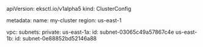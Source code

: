 apiVersion: eksctl.io/v1alpha5
kind: ClusterConfig

metadata:
  name: my-cluster
  region: us-east-1

vpc:
  subnets:
    private:
      us-east-1a:
        id: subnet-03065c49a57867c4e
      us-east-1b:
        id: subnet-0e88852bd52146a88
